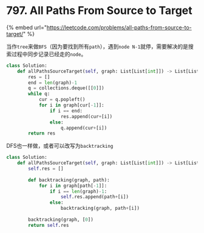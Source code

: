 # 797. All Paths From Source to Target

{% embed url="https://leetcode.com/problems/all-paths-from-source-to-target/" %}

当作`tree`来做`BFS`（因为要找到所有`path`），遇到`node N-1`就停，需要解决的是搜索过程中同步记录已经走的`node`。

```python
class Solution:
    def allPathsSourceTarget(self, graph: List[List[int]]) -> List[List[int]]:
        res = []
        end = len(graph)-1
        q = collections.deque([[0]])
        while q:
            cur = q.popleft()
            for i in graph[cur[-1]]:
                if i == end:
                    res.append(cur+[i])
                else:
                    q.append(cur+[i])
        return res
```

DFS也一样做，或者可以改写为`backtracking`

```python
class Solution:
    def allPathsSourceTarget(self, graph: List[List[int]]) -> List[List[int]]:
        self.res = []
        
        def backtracking(graph, path):
            for i in graph[path[-1]]:
                if i == len(graph)-1:
                    self.res.append(path+[i])
                else:
                    backtracking(graph, path+[i])
        
        backtracking(graph, [0])
        return self.res
```

